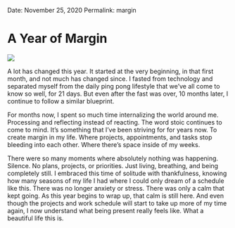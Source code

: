 
Date: November 25, 2020
Permalink: margin

# A Year of Margin

![](https://i.imgur.com/6cO9a6z.jpg)

A lot has changed this year. It started at the very beginning, in that first month, and not much has changed since. I fasted from technology and separated myself from the daily ping pong lifestyle that we’ve all come to know so well, for 21 days. But even after the fast was over, 10 months later, I continue to follow a similar blueprint.

For months now, I spent so much time internalizing the world around me. Processing and reflecting instead of reacting. The word stoic continues to come to mind. It’s something that I’ve been striving for for years now. To create margin in my life. Where projects, appointments, and tasks stop bleeding into each other. Where there’s space inside of my weeks.

There were so many moments where absolutely nothing was happening. Silence. No plans, projects, or priorities. Just living, breathing, and being completely still. I embraced this time of solitude with thankfulness, knowing how many seasons of my life I had where I could only dream of a schedule like this. There was no longer anxiety or stress. There was only a calm that kept going. As this year begins to wrap up, that calm is still here. And even though the projects and work schedule will start to take up more of my time again, I now understand what being present really feels like. What a beautiful life this is.